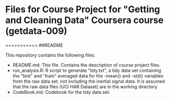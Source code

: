 # Files for Course Project for "Getting and Cleaning Data" Coursera course (getdata-009)
===========
##README

This repository contains the following files:
* README.md: This file. Contains the description of course project files.
* run_analysis.R: R script to generate "tidy.txt", a tidy data set containing the "test"
and "train" averaged data for the -mean() and -std() variables from the raw data set, 
not including the inertial signal data. It is assumed that the raw data files (UCI HAR 
Dataset) are in the working directory
* CodeBook.md: Codebook for the tidy data set.
